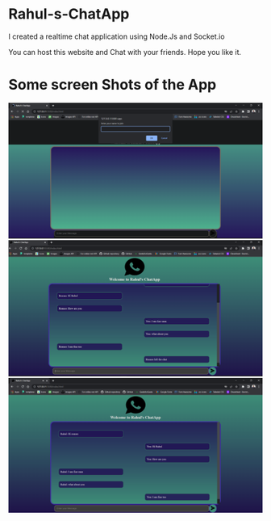 # Rahul-s-ChatApp
I created a realtime chat application using Node.Js and Socket.io

You can host this website and Chat with your friends. Hope you like it.

<h1>Some screen Shots of the App</h1>

![alt](screenshots/2.png)
![alt](screenshots/1.png)
![alt](screenshots/3.png)

